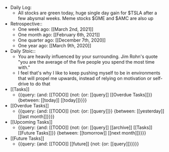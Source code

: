 - Daily Log:
    - All stocks are green today, huge single day gain for $TSLA after a few abysmal weeks. Meme stocks $GME and $AMC are also up
- Retrospective::
    - One week ago: [[March 2nd, 2021]]
    - One month ago: [[February 6th, 2021]] 
    - One quarter ago: [[December 7th, 2020]]
    - One year ago: [[March 9th, 2020]]
- Daily Stoic::
    - You are heavily influenced by your surrounding. Jim Rohn's quote "you are the average of the five people you spend the most time with." 
    - I feel that's why I like to keep pushing myself to be in environments that will propel me upwards, instead of relying on motivation or self-drive to do that
- [[Tasks]]
    - {{query: {and: [[TODO]] {not: {or: [[query]] [[Overdue Tasks]]}} {between: [[today]] [[today]]}}}}
- [[Overdue Tasks]]
    - {{query: {and: [[TODO]] {not: {or: [[query]]}} {between: [[yesterday]] [[last month]]}}}}
- [[Upcoming Tasks]]
    - {{query: {and: [[TODO]] {not: {or: [[query]] [[archive]] [[Tasks]] [[Future Tasks]]}} {between: [[tomorrow]] [[next month]]}}}}
- [[Future Tasks]]
    - {{query: {and: [[TODO]] [[future]] {not: {or: [[query]]}}}}}
